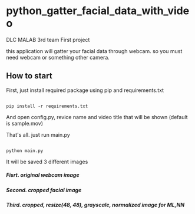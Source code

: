 # python_gatter_facial_data_with_video
DLC MALAB 3rd team
First project

this application will gatter your facial data through webcam. so you must need webcam or something other camera.

## How to start

First, just install required package using pip and requirements.txt
<pre><code>
pip install -r requirements.txt
</code></pre>

And open config.py, revice name and video title that will be shown
(default is sample.mov)

That's all. just run main.py
<pre><code>
python main.py
</code></pre>

It will be saved 3 different images

##### Fisrt. original webcam image

##### Second. cropped facial image

##### Third. cropped, resize(48, 48), grayscale, normalized image for ML,NN
